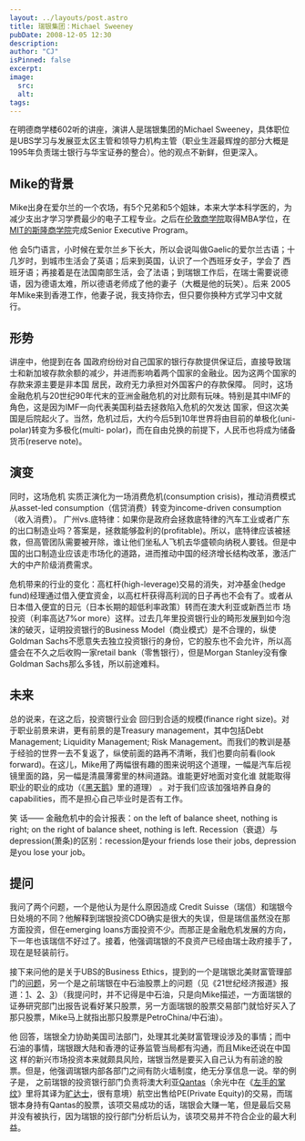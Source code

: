 ```yaml
---
layout: ../layouts/post.astro
title: 瑞银集团：Michael Sweeney
pubDate: 2008-12-05 12:30
description: 
author: "CJ"
isPinned: false
excerpt: 
image:
  src:
  alt:
tags: 
---
```

在明德商学楼602听的讲座，演讲人是瑞银集团的Michael Sweeney，具体职位是UBS学习与发展亚太区主管和领导力机构主管（职业生涯最辉煌的部分大概是1995年负责瑞士银行与华宝证券的整合）。他的观点不新鲜，但更深入。
<h2>Mike的背景</h2>
Mike出身在爱尔兰的一个农场，有5个兄弟和5个姐妹，本来大学本科学医的，为减少支出才学习学费最少的电子工程专业。之后在<a href="http://www.london.edu/">伦敦商学院</a>取得MBA学位，在<a href="http://mitsloan.mit.edu/">MIT的斯隆商学院</a>完成Senior Executive Program。

他 会5门语言，小时候在爱尔兰乡下长大，所以会说叫做Gaelic的爱尔兰古语；十几岁时，到城市生活会了英语；后来到英国，认识了一个西班牙女子，学会了 西班牙语；再接着是在法国南部生活，会了法语；到瑞银工作后，在瑞士需要说德语，因为德语太难，所以德语老师成了他的妻子（大概是他的玩笑）。后来 2005年Mike来到香港工作，他妻子说，我支持你去，但只要你换种方式学习中文就行。
<h2>形势</h2>
讲座中，他提到在各 国政府纷纷对自己国家的银行存款提供保证后，直接导致瑞士和新加坡存款余额的减少，并进而影响着两个国家的金融业。因为这两个国家的存款来源主要是非本国 居民，政府无力承担对外国客户的存款保障。 同时，这场金融危机与20世纪90年代末的亚洲金融危机的对比颇有玩味。特别是其中IMF的角色，这是因为IMF一向代表美国利益去拯救陷入危机的欠发达 国家，但这次美国是后院起火了。当然，危机过后，大约今后5到10年世界将由目前的单极化(uni-polar)转变为多极化(multi- polar)，而在自由兑换的前提下，人民币也将成为储备货币(reserve note)。
<h2>演变</h2>
同时，这场危机 实质正演化为一场消费危机(consumption crisis)，推动消费模式从asset-led consumption（信贷消费）转变为income-driven consumption（收入消费）。 广州vs.底特律：如果你是政府会拯救底特律的汽车工业或者广东的出口制造业吗？答案是，拯救能够盈利的(profitable)。所以，底特律应该被拯 救，但高管团队需要被开除，谁让他们坐私人飞机去华盛顿向纳税人要钱。但是中国的出口制造业应该走市场化的道路，进而推动中国的经济增长结构改革，激活广大的中产阶级消费需求。

危机带来的行业的变化：高杠杆(high-leverage)交易的消失，对冲基金(hedge fund)经理通过借入便宜资金，以高杠杆获得高利润的日子再也不会有了。或者从日本借入便宜的日元（日本长期的超低利率政策）转而在澳大利亚或新西兰市 场投资（利率高达7%or more）这样。过去几年里投资银行业的畸形发展到如今泡沫的破灭，证明投资银行的Business Model（商业模式）是不合理的，纵使Goldman Sachs不愿意失去独立投资银行的身份，它的股东也不会允许，所以高盛会在不久之后收购一家retail bank（零售银行），但是Morgan Stanley没有像Goldman Sachs那么多钱，所以前途难料。
<h2>未来</h2>
总的说来，在这之后，投资银行业会 回归到合适的规模(finance right size)。对于职业前景来讲，更有前景的是Treasury management，其中包括Debt Management; Liquidity Management; Risk Management。而我们的教训是基于经验的世界一去不复返了，纵使前面的路再不清晰，我们也要向前看(look forward)。在这儿，Mike用了两幅很有趣的图来说明这个道理，一幅是汽车后视镜里面的路，另一幅是清晨薄雾里的林间道路。谁能更好地面对变化谁 就能取得职业的职业的成功（《<a href="http://book.douban.com/subject/3025921/">黑天鹅</a>》里的道理） 。对于我们应该加强培养自身的capabilities，而不是担心自己毕业时是否有工作。

笑 话—— 金融危机中的会计报表：on the left of balance sheet, nothing is right; on the right of balance sheet, nothing is left. Recession（衰退）与depression(萧条)的区别：recession是your friends lose their jobs, depression是you lose your job。
<h2>提问</h2>
我问了两个问题，一个是他认为是什么原因造成 Credit Suisse（瑞信）和瑞银今日处境的不同？他解释到瑞银投资CDO确实是很大的失误，但是瑞信虽然没在那方面投资，但在emerging loans方面投资不少。而那正是金融危机发展的方向，下一年也该瑞信不好过了。接着，他强调瑞银的不良资产已经由瑞士政府接手了，现在是轻装前行。

接下来问他的是关于UBS的Business Ethics，提到的一个是瑞银北美财富管理部门的<a href="http://cn.reuters.com/article/usNews/idCNChina-2845920081113">问题</a>，另一个是之前瑞银在中石油股票上的问题（见《21世纪经济报道》报道：<a href="http://www.21cbh.com/HTML/2007-12-26/127253.html">1</a>、<a href="http://www.21cbh.com/HTML/2007-12-27/HTML_82YHQKJN0VJ4.html">2</a>、<a href="http://www.21cbh.com/HTML/2008-1-3/HTML_WE9B055CSAJW.html">3</a>）（我提问时，并不记得是中石油，只是向Mike描述，一方面瑞银的证券研究部门出报告说看好某只股票，另一方面瑞银的股票交易部门就恰好买入了那只股票，Mike马上就指出那只股票是PetroChina/中石油）。

他 回答，瑞银全力协助美国司法部门，处理其北美财富管理设涉及的事情；而中石油的事情，瑞银跟大陆和香港的证券监管当局都有沟通，而且Mike还说在中国这 样的新兴市场投资本来就颇具风险，瑞银当然是要买入自己认为有前途的股票。但是，他强调瑞银内部各部门之间有防火墙制度，绝无分享信息一说。举的例子是， 之前瑞银的投资银行部门负责将澳大利亚<a href="http://www.qantas.com.au/">Qantas</a>（余光中在《<a href="http://book.douban.com/subject/1026884/">左手的掌纹</a>》里将其译为<a href="http://www.cnread.net/cnread1/gtzp/y/yuguangzhong/000/007.htm">旷达士</a>，很有意境）航空出售给PE(Private Equity)的交易，而瑞银本身持有Qantas的股票，该项交易成功的话，瑞银会大赚一笔，但是最后交易并没有被执行，因为瑞银的投行部门分析后认为，该项交易并不符合企业的最大利益。
